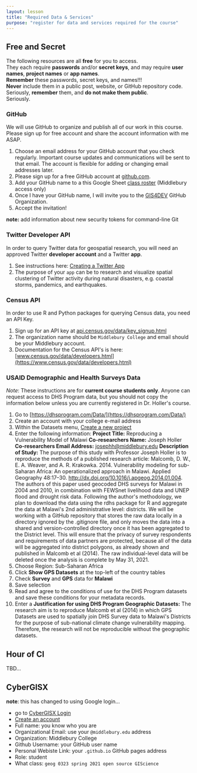 ```yaml
---
layout: lesson
title: "Required Data & Services"
purpose: "register for data and services required for the course"
---
```


## Free and Secret

The following resources are all **free** for you to access.  
They each require **passwords** and/or **secret keys**, and may require **user names**, **project names** or **app names**.  
**Remember** these passwords, secret keys, and names!!!  
**Never** include them in a public post, website, or GitHub repository code.  
Seriously, **remember** them, and **do not make them public**.  
Seriously.

### GitHub

We will use GitHub to organize and publish all of our work in this course.
Please sign up for free account and share the account information with me ASAP.

1. Choose an email address for your GitHub account that you check regularly. Important course updates and communications will be sent to that email. The account is flexible for adding or changing email addresses later.
2. Please sign up for a free GitHub account at [github.com](https://github.com).
3. Add your GitHub name to a this Google Sheet [class roster](https://docs.google.com/spreadsheets/d/1vN8Oks6utWWLtSN9WnaAZlECQyHlyzW_gUngMY4hwk4/edit?usp=sharing) (Middlebury access only)
4. Once I have your GitHub name, I will invite you to the [GIS4DEV](https://github.com/GIS4DEV) GitHub Organization.
5. Accept the invitation!

**note:** add information about new security tokens for command-line Git

### Twitter Developer API

In order to query Twitter data for geospatial research, you will need an approved Twitter **developer account** and a Twitter **app**.

1. See instructions here: [Creating a Twitter App](https://cran.r-project.org/web/packages/rtweet/vignettes/auth.html)
2. The purpose of your `app` can be to research and visualize spatial clustering of Twitter activity during natural disasters, e.g. coastal storms, pandemics, and earthquakes.

### Census API

In order to use R and Python packages for querying Census data, you need an API Key.

1. Sign up for an API key at [api.census.gov/data/key_signup.html](https://api.census.gov/data/key_signup.html)
2. The organization name should be `Middlebury College` and email should be your Middlebury account.
2. Documentation for the Census API's is here: [www.census.gov/data/developers.html](https://www.census.gov/data/developers.html)

### USAID Demographic and Health Surveys Data

*Note*: These instructions are for **current course students only**.
Anyone can request access to DHS Program data, but you should not copy the information below unless you are currently registered in Dr. Holler's course.

1. Go to [https://dhsprogram.com/Data/](https://dhsprogram.com/Data/)
1. Create an account with your college e-mail address
2. Within the Datasets menu, [Create a new project](https://dhsprogram.com/data/dataset_admin/index.cfm?action=createproject)
1. Enter the following information:
**Project Title:** Reproducing a Vulnerability Model of Malawi
**Co-researchers Name:** Joseph Holler
**Co-researchers Email Address:** josephh@middlebury.edu
**Description of Study:** The purpose of this study with Professor Joseph Holler is to reproduce the methods of a published research article: Malcomb, D. W., E. A. Weaver, and A. R. Krakowka. 2014. Vulnerability modeling for sub-Saharan Africa: An operationalized approach in Malawi. Applied Geography 48:17–30. http://dx.doi.org/10.1016/j.apgeog.2014.01.004. The authors of this paper used geocoded DHS surveys for Malawi in 2004 and 2010, in combination with FEWSnet livelihood data and UNEP flood and drought risk data. Following the author's methodology, we plan to download the data using the rdhs package for R and aggregate the data at Malawi's 2nd administrative level: districts. We will be working with a GitHub repository that stores the raw data locally in a directory ignored by the .gitignore file, and only moves the data into a shared and version-controlled directory once it has been aggregated to the District level. This will ensure that the privacy of survey respondents and requirements of data partners are protected, because all of the data will be aggregated into district polygons, as already shown and published in Malcomb et al (2014). The raw individual-level data will be deleted once the analysis is complete by May 31, 2021.
1. Choose Region: Sub-Saharan Africa
1. Click **Show GPS Datasets** at the top-left of the country tables
1. Check **Survey** and **GPS** data for **Malawi**
1. Save selection
1. Read and agree to the conditions of use for the DHS Program datasets and save these conditions for your metadata records.
1. Enter a **Justification for using DHS Program Geographic Datasets:** The research aim is to reproduce Malcomb et al (2014) in which GPS Datasets are used to spatially join DHS Survey data to Malawi's Districts for the purpose of sub-national climate change vulnerability mapping. Therefore, the research will not be reproducible without the geographic datasets.

## Hour of CI

TBD...

## CyberGISX

**note**: this has changed to using Google login...

- go to [CyberGISX Login](https://cybergisx.cigi.illinois.edu/hub/login)
- [Create an account](https://cybergisxhub.cigi.illinois.edu/registration/)
- Full name: you know who you are
- Organizational Email: use your `@middlebury.edu` address
- Organization: Middlebury College
- Github Username: your GitHub user name
- Personal Webiste Link: your `.github.io` GitHub pages address
- Role: student
- What class: `geog 0323 spring 2021 open source GIScience`
